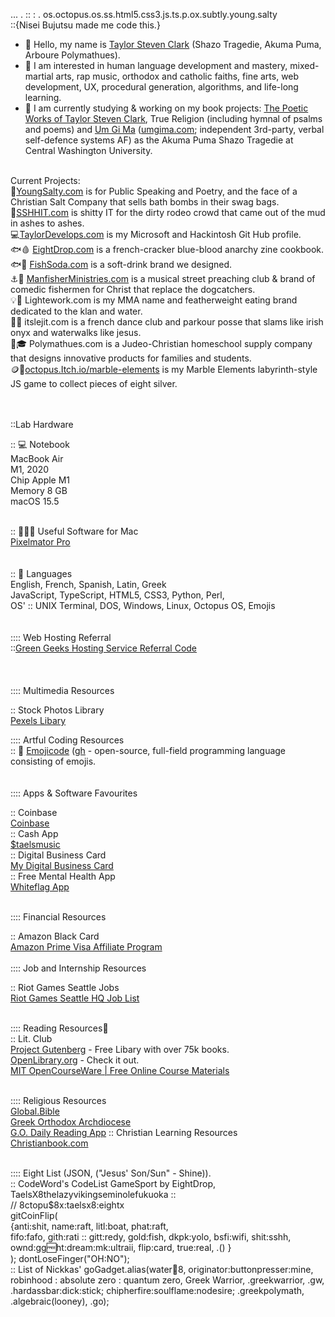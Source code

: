 ...
.
::
:
.
os.octopus.os.ss.html5.css3.js.ts.p.ox.subtly.young.salty<br />
::{Nisei Bujutsu made me code this.}<br />

- 👋 Hello, my name is <a href="https://taylorstevenclark.com" target=_new>Taylor Steven Clark</a> (Shazo Tragedie, Akuma Puma, Arboure Polymathues).<br />
- 👀 I am interested in human language development and mastery, mixed-martial arts, rap music, orthodox and catholic faiths, fine arts, web development, UX, procedural generation, algorithms, and life-long learning.<br />
- 🌱 I am currently studying & working on my book projects: <a href="https://taylorstevenclark.com" target=_new>The Poetic Works of Taylor Steven Clark</a>, True Religion (including hymnal of psalms and poems) and <a href="https://umgima.com" target=_new>Um Gi Ma</a> (<a href="https://umgima.com" target=_new>umgima.com</a>; independent 3rd-party, verbal self-defence systems AF) as the Akuma Puma Shazo Tragedie at Central Washington University.<br />
<br />
Current Projects:<br />
🧂<a href="https://youngsalty.com" target="_new">YoungSalty.com</a> is for Public Speaking and Poetry, and the face of a Christian Salt Company that sells bath bombs in their swag bags.<br />
💩<a href="http://sshhit.com" target=_new>SSHHIT.com</a> is shitty IT for the dirty rodeo crowd that came out of the mud in ashes to ashes.<br />
💻<a href="https://taylordevelops.com/" target="_new">TaylorDevelops.com</a> is my Microsoft and Hackintosh Git Hub profile.<br />
🐟🩸 <u>EightDrop.com</u> is a french-cracker blue-blood anarchy zine cookbook.<br />
🐟🥤 <u>FishSoda.com</u> is a soft-drink brand we designed.<br />
⚓🔱 <a href="https://manfisherministries.com" target=_new><u>ManfisherMinistries.com</u></a> is a musical street preaching club & brand of comedic fishermen for Christ that replace the dogcatchers.<br />
💡💸 Lightework.com is my MMA name and featherweight eating brand dedicated to the klan and water.<br />
👶🐤 itslejit.com is a french dance club and parkour posse that slams like irish onyx and waterwalks like jesus.<br />
🤟🎓 Polymathues.com is a Judeo-Christian homeschool supply company that designs innovative products for families and students.<br />
🪙🔘<a href="https://octopus.itch.io/marble-elements" tar="_new">octopus.Itch.io/marble-elements</a> is my Marble Elements labyrinth-style JS game to collect pieces of eight silver.

<br />

<br /><br />
::Lab Hardware<br />

:: 💻 Notebook<br />
MacBook Air<br />
M1, 2020<br />
Chip Apple M1<br />
Memory 8 GB<br />
macOS 15.5<br />
<br />

:: 👨🏿‍💻 Useful Software for Mac<br />
<a href="https://apps.apple.com/us/app/pixelmator-pro/id1289583905?mt=12" target=_new>Pixelmator Pro</a><br />
<br /><br />
:: 🤟 Languages<br />
English, French, Spanish, Latin, Greek<br />
JavaScript, TypeScript, HTML5, CSS3, Python, Perl, <br />
OS' :: UNIX Terminal, DOS, Windows, Linux, Octopus OS, Emojis<br />
<br /><br />
:::: Web Hosting Referral<br />
::<a href="https://www.greengeeks.com/track/u134519" target=_new><u>Green Geeks Hosting Service Referral Code</u></a><br />
<br /><br /><br />
:::: Multimedia Resources<br />

:: Stock Photos Library<br />
<a href="https://www.pexels.com" target=_new>Pexels Libary</a><br />

:::: Artful Coding Resources<br />
:: 🐃 <a href="https://www.emojicode.org" target="_new">Emojicode</a> (<a href="https://github.com/emojicode">gh</a> - open-source,
full-field programming language
consisting of emojis.<br />
<br /><br />
:::: Apps & Software Favourites<br />

:: Coinbase<br />
<a href="https://coinbase.com/join/FM3ELUU?src=ios-link" target=_new><u>Coinbase</u></a><br />
:: Cash App<br />
<a href="https://cash.app/$taelsmusic" target=_new>$taelsmusic</a><br />
:: Digital Business Card<br />
<a href="https://mybcard.io/card/63cb6ab7-b6e9-4826-84e9-66e1412bf9f0" target=_new>My Digital Business Card</a><br />
:: Free Mental Health App<br />
<a href="https://www.whiteflagapp.com" target=_new>Whiteflag App</a><br />
<br />

:::: Financial Resources<br />

:: Amazon Black Card<br />
<a href="https://www.amazon.com/dp/BT00LN946S?externalReferenceId=1a30a378-7159-4822-922a-e510d3f2c673">Amazon Prime Visa Affiliate Program</a>
<br />
<br />
:::: Job and Internship Resources<br />

:: Riot Games Seattle Jobs<br />
<a href="https://www.riotgames.com/en/work-with-us/offices/seattle">Riot Games Seattle HQ Job List</a><br />
<br />

:::: Reading Resources🐃<br />
:: Lit. Club<br />
<a href="https://www.gutenberg.org" target=_new>Project Gutenberg</a> - Free Libary with over 75k books.<br />
<a href="https://openlibrary.org" target=_new>OpenLibrary.org</a> - Check it out.<br />
<a href="https://ocw.mit.edu" target=_new>MIT OpenCourseWare | Free Online Course Materials</a><br />
<br />

:::: Religious Resources<br />
<a href="https://global.bible" target=_new>Global.Bible</a><br />
<a href="https://www.goarch.org" target=_new>Greek Orthodox Archdiocese</a><br />
<a href="https://www.goarch.org/-/daily-reading-app" target=_new>G.O. Daily Reading App</a>
:: Christian Learning Resources<br />
<a href="https://www.christianbook.com" target=_new>Christianbook.com</a><br />
<br />

:::: Eight List (JSON, ("Jesus' Son/Sun" - Shine)).<br />
:: CodeWord's CodeList GameSport by EightDrop, <br />TaelsX8thelazyvikingseminolefukuoka ::<br />
	// 8ctopu$8x:taelsx8:eightx<br />
 gitCoinFlip(<br />
{anti:shit, name:raft, litl:boat, phat:raft, <br />fifo:fafo, gith:rati :: gitt:redy, gold:fish, dkpk:yolo, bsfi:wifi, shit:sshh, ownd:gg:free:ht:dream:mk:ultraii, flip:card, true:real,  .() } <br />
);
dontLoseFinger("OH:NO");<br />
:: List of Nickkas'
    goGadget.alias(water:octopus:8, originator:buttonpresser:mine, robinhood : absolute zero : quantum zero, Greek Warrior, .greekwarrior, .gw, .hardassbar:dick:stick; chipherfire:soulflame:nodesire; .greekpolymath, .algebraic(looney), .go);<br />

